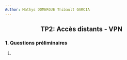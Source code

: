 ```yaml
---
Author: Mathys DOMERGUE Thibault GARCIA
---
```


## <center> TP2: Accès distants - VPN


### 1. Questions préliminaires

1) 